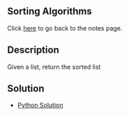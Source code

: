 ## Sorting Algorithms
Click [here](../notes.md) to go back to the notes page.

## Description
Given a list, return the sorted list

## Solution
- [Python Solution](merge_sort.py)
